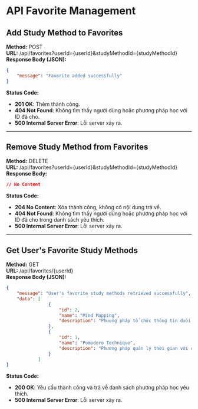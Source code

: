# API Favorite Management

## Add Study Method to Favorites
**Method:** POST  
**URL:** /api/favorites?userId={userId}&studyMethodId={studyMethodId}  
**Response Body (JSON):**
```json
{
    "message": "Favorite added successfully"
}
```
**Status Code:**  
- **201 OK**: Thêm thành công.  
- **404 Not Found**: Không tìm thấy người dùng hoặc phương pháp học với ID đã cho.  
- **500 Internal Server Error**: Lỗi server xảy ra.

---

## Remove Study Method from Favorites
**Method:** DELETE  
**URL:** /api/favorites?userId={userId}&studyMethodId={studyMethodId}  
**Response Body:**  
```json
// No Content
```
**Status Code:**  
- **204 No Content**: Xóa thành công, không có nội dung trả về.  
- **404 Not Found**: Không tìm thấy người dùng hoặc phương pháp học với ID đã cho trong danh sách yêu thích.  
- **500 Internal Server Error**: Lỗi server xảy ra.

---

## Get User's Favorite Study Methods
**Method:** GET  
**URL:** /api/favorites/{userId}  
**Response Body (JSON):**
```json
{   
    "message": "User's favorite study methods retrieved successfully",
    "data": [
                {
                    "id": 2,
                    "name": "Mind Mapping",
                    "description": "Phương pháp tổ chức thông tin dưới dạng sơ đồ."
                },
                {
                    "id": 1,
                    "name": "Pomodoro Technique",
                    "description": "Phương pháp quản lý thời gian với các phiên làm việc 25 phút."
                }
            ]
}

```
**Status Code:**  
- **200 OK**: Yêu cầu thành công và trả về danh sách phương pháp học yêu thích.  
- **500 Internal Server Error**: Lỗi server xảy ra.